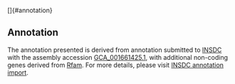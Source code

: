 []{#annotation}

Annotation
----------

The annotation presented is derived from annotation submitted to
[INSDC](http://www.insdc.org) with the assembly accession
[GCA\_001661425.1](http://www.ebi.ac.uk/ena/data/view/GCA_001661425.1),
with additional non-coding genes derived from
[Rfam](http://rfam.xfam.org/). For more details, please visit [INSDC
annotation
import](http://ensemblgenomes.org/info/data/insdc_annotation).
